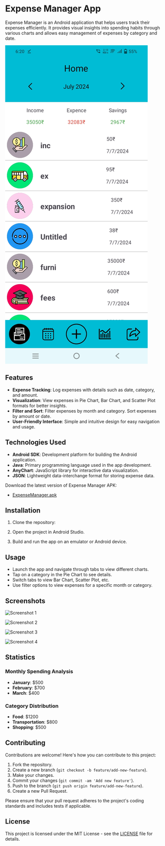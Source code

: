 # Expense Manager App

Expense Manager is an Android application that helps users track their expenses efficiently. It provides visual insights into spending habits through various charts and allows easy management of expenses by category and date.

![App Screenshot](Screenshot1.jpg)

## Features

- **Expense Tracking**: Log expenses with details such as date, category, and amount.
- **Visualization**: View expenses in Pie Chart, Bar Chart, and Scatter Plot formats for better insights.
- **Filter and Sort**: Filter expenses by month and category. Sort expenses by amount or date.
- **User-Friendly Interface**: Simple and intuitive design for easy navigation and usage.

## Technologies Used

- **Android SDK**: Development platform for building the Android application.
- **Java**: Primary programming language used in the app development.
- **AnyChart**: JavaScript library for interactive data visualization.
- **JSON**: Lightweight data-interchange format for storing expense data.

Download the latest version of Expense Manager APK:
- [ExpenseManager.apk](https://github.com/Raahim2/ExpenseManager/blob/main/ExpenseManager.apk)


## Installation

1. Clone the repository:

2. Open the project in Android Studio.

3. Build and run the app on an emulator or Android device.

## Usage

- Launch the app and navigate through tabs to view different charts.
- Tap on a category in the Pie Chart to see details.
- Switch tabs to view Bar Chart, Scatter Plot, etc.
- Use filter options to view expenses for a specific month or category.

## Screenshots

![Screenshot 1](Screenshot2.png)

![Screenshot 2](Screenshot3.png)

![Screenshot 3](Screenshot5.png)

![Screenshot 4](Screenshot4.png)

## Statistics

### Monthly Spending Analysis

- **January**: $500
- **February**: $700
- **March**: $400

### Category Distribution

- **Food**: $1200
- **Transportation**: $800
- **Shopping**: $500

## Contributing

Contributions are welcome! Here's how you can contribute to this project:

1. Fork the repository.
2. Create a new branch (`git checkout -b feature/add-new-feature`).
3. Make your changes.
4. Commit your changes (`git commit -am 'Add new feature'`).
5. Push to the branch (`git push origin feature/add-new-feature`).
6. Create a new Pull Request.

Please ensure that your pull request adheres to the project's coding standards and includes tests if applicable.

## License

This project is licensed under the MIT License - see the [LICENSE](LICENSE) file for details.


